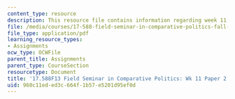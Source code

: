 ```yaml
---
content_type: resource
description: This resource file contains information regarding week 11 paper 2 topics.
file: /media/courses/17-588-field-seminar-in-comparative-politics-fall-2013/960c11eded3c664f1b57e5201d95ef0d_MIT17_588F13_Week11Paper2.pdf
file_type: application/pdf
learning_resource_types:
- Assignments
ocw_type: OCWFile
parent_title: Assignments
parent_type: CourseSection
resourcetype: Document
title: '17.588F13 Field Seminar in Comparative Politics: Wk 11 Paper 2 Topics'
uid: 960c11ed-ed3c-664f-1b57-e5201d95ef0d
---
```

